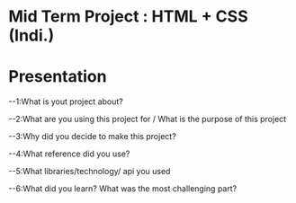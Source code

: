 # Mid Term Project : HTML + CSS (Indi.)

# Presentation

--1:What is yout project about?

--2:What are you using this project for / What is the purpose of this project

--3:Why did you decide to make this project?

--4:What reference did you use?

--5:What libraries/technology/ api you used

--6:What did you learn? What was the most challenging part?
